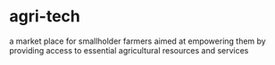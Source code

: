 # agri-tech
a market place for smallholder farmers aimed at empowering them by providing access to essential agricultural resources and services
